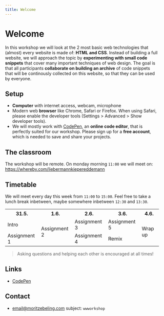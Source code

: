 ```yaml
---
title: Welcome
---
```


# Welcome

In this workshop we will look at the 2 most basic web technologies that (almost) every website is made of: **HTML and CSS**. Instead of building a full website, we will approach the topic by **experimenting with small code snippets** that cover many important techniques of web design.
The goal is that all participants **collaborate on building an archive** of code snippets that will be continously collected on this website, so that they can be used by everyone.

## Setup
- **Computer** with internet access, webcam, microphone
- Modern web **browser** like Chrome, Safari or Firefox. When using Safari, please enable the developer tools (Settings > Advanced > Show developer tools).
- We will mostly work with [CodePen](https://codepen.io), an **online code editor**, that is perfectly suited for our workshop. Please sign up for a **free account**, which is needed to save and share your projects.

## The classroom
The workshop will be remote. On monday morning `11:00` we will meet on:
https://whereby.com/liebermannkiepereddemann

## Timetable
We will meet every day this week from `11:00` to `15:00`. Feel free to take a lunch break inbetween, maybe somewhere inbetween `12:30` and `13:30`.

<table>
    <tr class="mono">
        <th>31.5.</th>
        <th>1.6.</th>
        <th>2.6.</th>
        <th>3.6.</th>
        <th>4.6.</th>
    </tr>
    <tr>
        <td>Intro</td>
        <td rowspan="2">Assignment 2</td>
        <td>Assignment 3</td>
        <td>Assignment 5</td>
        <td rowspan="2">Wrap up</td>
    </tr>
    <tr>
        <td>Assignment 1</td>
        <td>Assignment 4</td>
        <td>Remix</td>
    </tr>
</table>

> Asking questions and helping each other is encouraged at all times!

## Links
- [CodePen](https://codepen.io)

## Contact
- email@moritzebeling.com subject: `wwworkshop`
